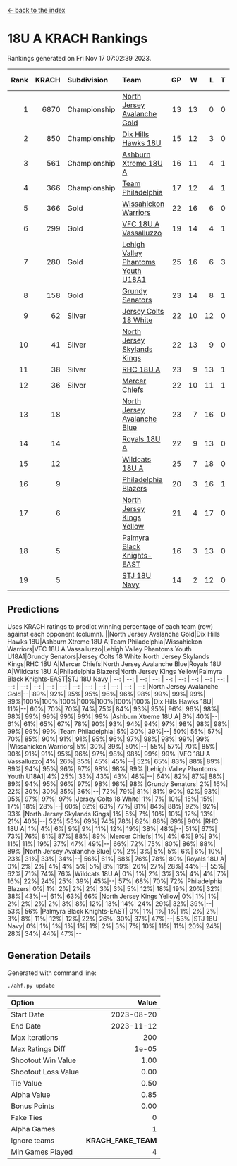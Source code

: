 [<- back to the index](readme.md)
# 18U A KRACH Rankings
Rankings generated on Fri Nov 17 07:02:39 2023.

Rank|KRACH|Subdivision|Team|GP|W|L|T|OTW|OTL|SoS|Exp Wins|Win Diff
---:|---:|:---|:---|---:|---:|---:|---:|---:|---:|---:|---:|---:
1|6870|Championship|[North Jersey Avalanche Gold](https://gamesheetstats.com/seasons/3659/teams/140737/schedule)|13|13|0|0|0|0|91|13.8|-0.0
2|850|Championship|[Dix Hills Hawks 18U](https://gamesheetstats.com/seasons/3659/teams/140731/schedule)|15|12|3|0|1|0|597|12.9|0.0
3|561|Championship|[Ashburn Xtreme 18U A](https://gamesheetstats.com/seasons/3659/teams/140730/schedule)|16|11|4|1|1|0|255|12.4|0.0
4|366|Championship|[Team Philadelphia](https://gamesheetstats.com/seasons/3659/teams/140745/schedule)|17|12|4|1|0|0|222|13.4|0.0
5|366|Gold|[Wissahickon Warriors](https://gamesheetstats.com/seasons/3659/teams/140748/schedule)|22|16|6|0|0|0|221|16.9|0.0
6|299|Gold|[VFC 18U A Vassalluzzo](https://gamesheetstats.com/seasons/3659/teams/140746/schedule)|19|14|4|1|2|1|144|15.4|0.0
7|280|Gold|[Lehigh Valley Phantoms Youth U18A1](https://gamesheetstats.com/seasons/3659/teams/140734/schedule)|25|16|6|3|0|0|193|18.4|0.0
8|158|Gold|[Grundy Senators](https://gamesheetstats.com/seasons/3659/teams/140732/schedule)|23|14|8|1|0|0|198|15.4|0.0
9|62|Silver|[Jersey Colts 18 White](https://gamesheetstats.com/seasons/3659/teams/140733/schedule)|22|10|12|0|0|2|1023|10.9|0.0
10|41|Silver|[North Jersey Skylands Kings](https://gamesheetstats.com/seasons/3659/teams/140739/schedule)|22|13|9|0|1|1|949|13.9|0.0
11|38|Silver|[RHC 18U A](https://gamesheetstats.com/seasons/3659/teams/140742/schedule)|23|9|13|1|0|1|180|10.4|0.0
12|36|Silver|[Mercer Chiefs](https://gamesheetstats.com/seasons/3659/teams/140735/schedule)|22|10|11|1|0|1|670|11.4|0.0
13|18||[North Jersey Avalanche Blue](https://gamesheetstats.com/seasons/3659/teams/140736/schedule)|23|7|16|0|0|1|166|7.9|0.0
14|14||[Royals 18U A](https://gamesheetstats.com/seasons/3659/teams/140743/schedule)|22|9|13|0|1|0|112|9.9|0.0
15|12||[Wildcats 18U A](https://gamesheetstats.com/seasons/3659/teams/140747/schedule)|25|7|18|0|1|1|853|7.9|0.0
16|9||[Philadelphia Blazers](https://gamesheetstats.com/seasons/3659/teams/140741/schedule)|20|3|16|1|0|2|192|4.4|0.0
17|6||[North Jersey Kings Yellow](https://gamesheetstats.com/seasons/3659/teams/140738/schedule)|21|4|17|0|1|0|389|4.9|0.0
18|5||[Palmyra Black Knights-EAST](https://gamesheetstats.com/seasons/3659/teams/140740/schedule)|16|3|13|0|2|0|114|3.9|0.0
19|5||[STJ 18U Navy](https://gamesheetstats.com/seasons/3659/teams/140744/schedule)|14|2|12|0|0|0|119|2.9|0.0

## Predictions
Uses KRACH ratings to predict winning percentage of each team (row) against each opponent (column).
||North Jersey Avalanche Gold|Dix Hills Hawks 18U|Ashburn Xtreme 18U A|Team Philadelphia|Wissahickon Warriors|VFC 18U A Vassalluzzo|Lehigh Valley Phantoms Youth U18A1|Grundy Senators|Jersey Colts 18 White|North Jersey Skylands Kings|RHC 18U A|Mercer Chiefs|North Jersey Avalanche Blue|Royals 18U A|Wildcats 18U A|Philadelphia Blazers|North Jersey Kings Yellow|Palmyra Black Knights-EAST|STJ 18U Navy
| --: | --: | --: | --: | --: | --: | --: | --: | --: | --: | --: | --: | --: | --: | --: | --: | --: | --: | --: | --: 
|North Jersey Avalanche Gold|--| 89%| 92%| 95%| 95%| 96%| 96%| 98%| 99%| 99%| 99%| 99%|100%|100%|100%|100%|100%|100%|100%
|Dix Hills Hawks 18U| 11%|--| 60%| 70%| 70%| 74%| 75%| 84%| 93%| 95%| 96%| 96%| 98%| 98%| 99%| 99%| 99%| 99%| 99%
|Ashburn Xtreme 18U A|  8%| 40%|--| 61%| 61%| 65%| 67%| 78%| 90%| 93%| 94%| 94%| 97%| 98%| 98%| 98%| 99%| 99%| 99%
|Team Philadelphia|  5%| 30%| 39%|--| 50%| 55%| 57%| 70%| 85%| 90%| 91%| 91%| 95%| 96%| 97%| 98%| 98%| 99%| 99%
|Wissahickon Warriors|  5%| 30%| 39%| 50%|--| 55%| 57%| 70%| 85%| 90%| 91%| 91%| 95%| 96%| 97%| 98%| 98%| 99%| 99%
|VFC 18U A Vassalluzzo|  4%| 26%| 35%| 45%| 45%|--| 52%| 65%| 83%| 88%| 89%| 89%| 94%| 95%| 96%| 97%| 98%| 98%| 99%
|Lehigh Valley Phantoms Youth U18A1|  4%| 25%| 33%| 43%| 43%| 48%|--| 64%| 82%| 87%| 88%| 89%| 94%| 95%| 96%| 97%| 98%| 98%| 98%
|Grundy Senators|  2%| 16%| 22%| 30%| 30%| 35%| 36%|--| 72%| 79%| 81%| 81%| 90%| 92%| 93%| 95%| 97%| 97%| 97%
|Jersey Colts 18 White|  1%|  7%| 10%| 15%| 15%| 17%| 18%| 28%|--| 60%| 62%| 63%| 77%| 81%| 84%| 88%| 92%| 92%| 93%
|North Jersey Skylands Kings|  1%|  5%|  7%| 10%| 10%| 12%| 13%| 21%| 40%|--| 52%| 53%| 69%| 74%| 78%| 82%| 88%| 89%| 90%
|RHC 18U A|  1%|  4%|  6%|  9%|  9%| 11%| 12%| 19%| 38%| 48%|--| 51%| 67%| 73%| 76%| 81%| 87%| 88%| 89%
|Mercer Chiefs|  1%|  4%|  6%|  9%|  9%| 11%| 11%| 19%| 37%| 47%| 49%|--| 66%| 72%| 75%| 80%| 86%| 88%| 89%
|North Jersey Avalanche Blue|  0%|  2%|  3%|  5%|  5%|  6%|  6%| 10%| 23%| 31%| 33%| 34%|--| 56%| 61%| 68%| 76%| 78%| 80%
|Royals 18U A|  0%|  2%|  2%|  4%|  4%|  5%|  5%|  8%| 19%| 26%| 27%| 28%| 44%|--| 55%| 62%| 71%| 74%| 76%
|Wildcats 18U A|  0%|  1%|  2%|  3%|  3%|  4%|  4%|  7%| 16%| 22%| 24%| 25%| 39%| 45%|--| 57%| 68%| 70%| 72%
|Philadelphia Blazers|  0%|  1%|  2%|  2%|  2%|  3%|  3%|  5%| 12%| 18%| 19%| 20%| 32%| 38%| 43%|--| 61%| 63%| 66%
|North Jersey Kings Yellow|  0%|  1%|  1%|  2%|  2%|  2%|  2%|  3%|  8%| 12%| 13%| 14%| 24%| 29%| 32%| 39%|--| 53%| 56%
|Palmyra Black Knights-EAST|  0%|  1%|  1%|  1%|  1%|  2%|  2%|  3%|  8%| 11%| 12%| 12%| 22%| 26%| 30%| 37%| 47%|--| 53%
|STJ 18U Navy|  0%|  1%|  1%|  1%|  1%|  1%|  2%|  3%|  7%| 10%| 11%| 11%| 20%| 24%| 28%| 34%| 44%| 47%|--

## Generation Details

Generated with command line:
```
./ahf.py update
```

| Option | Value |
| :----- | ----: |
| Start Date | 2023-08-20 |
| End Date | 2023-11-12 |
| Max Iterations | 200 |
| Max Ratings Diff | 1e-05 |
| Shootout Win Value | 1.00 |
| Shootout Loss Value | 0.00 |
| Tie Value | 0.50 |
| Alpha Value | 0.85 |
| Bonus Points | 0.00 |
| Fake Ties | 0 |
| Alpha Games | 1 |
| Ignore teams | __KRACH_FAKE_TEAM__ |
| Min Games Played | 4 |

